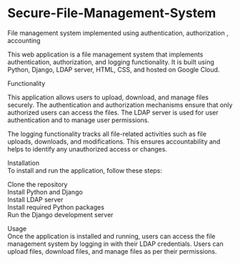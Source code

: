 # Secure-File-Management-System
File management system implemented using authentication, authorization , accounting

This web application is a file management system that implements authentication, authorization, and logging functionality. It is built using Python, Django, LDAP server, HTML, CSS, and hosted on Google Cloud.

Functionality

This application allows users to upload, download, and manage files securely. The authentication and authorization mechanisms ensure that only authorized users can access the files. The LDAP server is used for user authentication and to manage user permissions.

The logging functionality tracks all file-related activities such as file uploads, downloads, and modifications. This ensures accountability and helps to identify any unauthorized access or changes.

Installation  
To install and run the application, follow these steps:  

Clone the repository  
Install Python and Django  
Install LDAP server  
Install required Python packages  
Run the Django development server  

Usage  
Once the application is installed and running, users can access the file management system by logging in with their LDAP credentials. Users can upload files, download files, and manage files as per their permissions.
